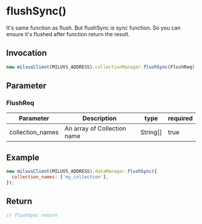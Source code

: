# flushSync()
It's same function as flush. But flushSync is sync function. So you can ensure it's flushed after function return the result.

## Invocation 
```javascript
new milvusClient(MILUVS_ADDRESS).collectionManager.flushSync(FlushReq);
```

## Parameter
### FlushReq
| Parameter        | Description                 | type     | required |
| ---------------- | --------------------------- | -------- | -------- |
| collection_names | An array of Collection name | String[] | true     |

## Example
```javascript
new milvusClient(MILUVS_ADDRESS).dataManager.flushSync({
  collection_names: ['my_collection'],
});
```
## Return
```javascript
// flushSync return
```
